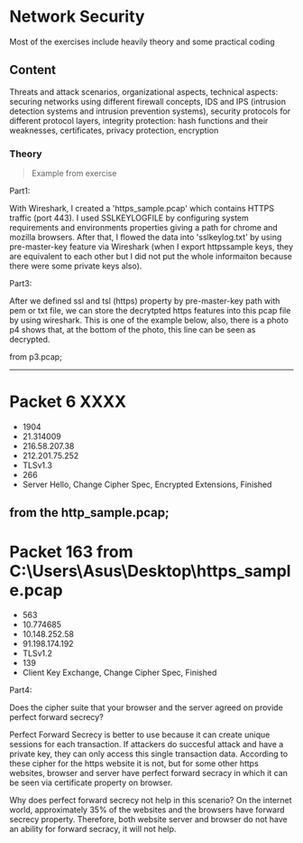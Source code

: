 # Network Security


Most of the exercises include heavily theory and some practical coding


## Content

Threats and attack scenarios, organizational aspects, technical aspects: securing networks using different firewall concepts, IDS and IPS (intrusion detection systems and intrusion prevention systems), security protocols for different protocol layers, integrity protection: hash functions and their weaknesses, certificates, privacy protection, encryption


### Theory

> Example from exercise

Part1:

With Wireshark, I created a 'https_sample.pcap' which contains HTTPS traffic (port 443).
I used SSLKEYLOGFILE by configuring system requirements and environments properties giving a path for chrome
and mozilla browsers. After that, I flowed the data into 'sslkeylog.txt' by using pre-master-key 
feature via Wireshark (when I export httpssample keys, they are equivalent to each other but 
I did not put the whole informaiton because there were some private keys also).


Part3:

After we defined ssl and tsl (https) property by pre-master-key path with pem or txt file,
we can store the decrytpted https features into this pcap file by using wireshark.
This is one of the example below, also, there is a photo p4 shows that,
at the bottom of the photo, this line can be seen as decrypted.


from p3.pcap;

----
# Packet 6 XXXX
- 1904
- 21.314009
- 216.58.207.38
- 212.201.75.252
- TLSv1.3
- 266
- Server Hello, Change Cipher Spec, Encrypted Extensions, Finished



from the http_sample.pcap;
----
# Packet 163 from C:\Users\Asus\Desktop\https_sample.pcap
- 563
- 10.774685
- 10.148.252.58
- 91.198.174.192
- TLSv1.2
- 139
- Client Key Exchange, Change Cipher Spec, Finished


Part4:

Does the cipher suite that your browser and the server agreed on provide perfect forward secrecy?


Perfect Forward Secrecy is better to use because it can create unique sessions for each transaction.
If attackers do succesful attack and have a private key, they can only access this single transaction data. 
According to these cipher for the https website it is not, but for some other https websites, 
browser and server have perfect forward secracy in which it can be seen via certificate property on browser.

Why does perfect forward secrecy not help in this scenario?
On the internet world, approximately 35% of the websites and the browsers have forward secrecy property. 
Therefore, both website server and browser do not have an ability for forward secracy, it will not help.


